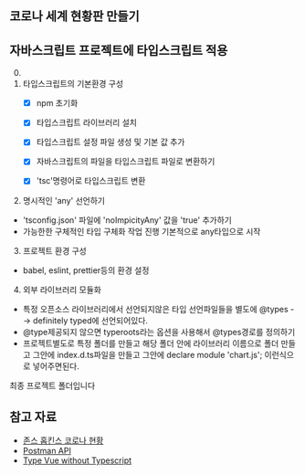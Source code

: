## 코로나 세계 현황판 만들기


## 자바스크립트 프로젝트에 타입스크립트 적용 
0. 
1. 타입스크립트의 기본환경 구성
    - [x]  npm 초기화
    - [x] 타입스크립트 라이브러리 설치
    - [x] 타입스크립트 설정 파일 생성 및 기본 값 추가
    - [x] 자바스크립트의 파일을 타입스크립트 파일로 변환하기 
    - [x] 'tsc'명령어로 타입스크립트 변환 


2. 명시적인 'any' 선언하기
 - 'tsconfig.json' 파일에 'noImpicityAny' 값을 'true' 추가하기
 - 가능한한 구체적인 타입 구체화 작업 진행 기본적으로 any타입으로 시작 

3. 프로젝트 환경 구성 
  - babel, eslint, prettier등의 환경 설정

4. 외부 라이브러리 모듈화 
 - 특정 오픈소스 라이브러리에서 선언되지않은 타입 선언파일들을 별도에 @types --> definitely typed에 선언되어있다.
 - @type제공되지 않으면 typeroots라는 옵션을 사용해서 @types경로를 정의하기
 - 프로젝트별도로 특정 폴더를 만들고 해당 폴더 안에 라이브러리 이름으로 폴더 만들고 그안에 index.d.ts파일을 만들고 그안에  declare module 'chart.js'; 이런식으로 넣어주면된다.
 

최종 프로젝트 폴더입니다

## 참고 자료

- [존스 홉킨스 코로나 현황](https://www.arcgis.com/apps/opsdashboard/index.html#/bda7594740fd40299423467b48e9ecf6)
- [Postman API](https://documenter.getpostman.com/view/10808728/SzS8rjbc?version=latest#27454960-ea1c-4b91-a0b6-0468bb4e6712)
- [Type Vue without Typescript](https://blog.usejournal.com/type-vue-without-typescript-b2b49210f0b)